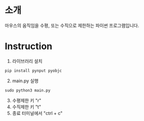 소개
===
마우스의 움직임을 수평, 또는 수직으로 제한하는 파이썬 프로그램입니다.

Instruction
===
1. 라이브러리 설치
```   
pip install pynput pyobjc
```
2. main.py 실행
```
sudo python3 main.py
```
3. 수평제한 키 "r"
4. 수직제한 키 "t"
5. 종료 터미널에서 "ctrl + c"
